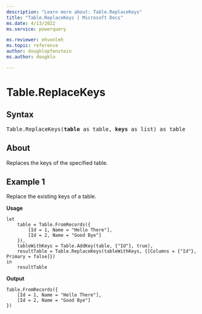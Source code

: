 ```yaml
---
description: "Learn more about: Table.ReplaceKeys"
title: "Table.ReplaceKeys | Microsoft Docs"
ms.date: 4/13/2022
ms.service: powerquery

ms.reviewer: ehvonleh
ms.topic: reference
author: dougklopfenstein
ms.author: dougklo

---
```

# Table.ReplaceKeys

## Syntax

<pre>
Table.ReplaceKeys(<b>table</b> as table, <b>keys</b> as list) as table
</pre>
  
## About

Replaces the keys of the specified table.

## Example 1

Replace the existing keys of a table.

**Usage**

```powerquery-m
let
    table = Table.FromRecords({
        [Id = 1, Name = "Hello There"],
        [Id = 2, Name = "Good Bye"]
    }),
    tableWithKeys = Table.AddKey(table, {"Id"}, true),
    resultTable = Table.ReplaceKeys(tableWithKeys, {[Columns = {"Id"}, Primary = false]})
in
    resultTable
```

**Output**

```powerquery-m
Table.FromRecords({
    [Id = 1, Name = "Hello There"],
    [Id = 2, Name = "Good Bye"]
})
```
